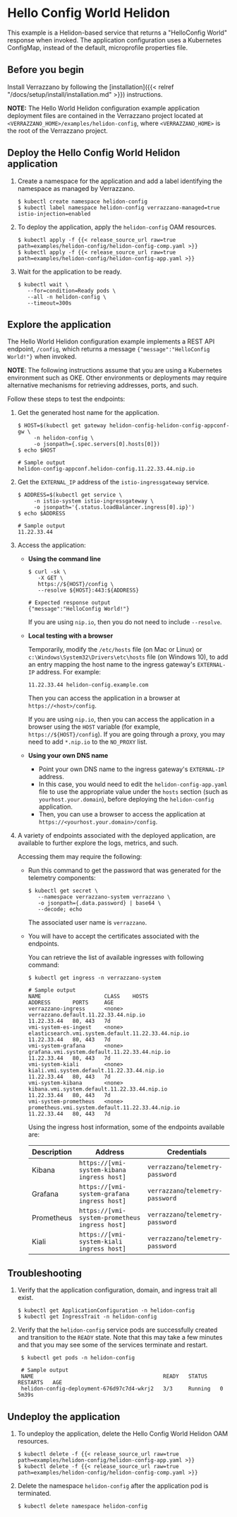 
# Hello Config World Helidon

This example is a Helidon-based service that returns a "HelloConfig World" response when invoked. The application configuration uses a Kubernetes ConfigMap, instead of the default, microprofile properties file.

## Before you begin

Install Verrazzano by following the [installation]({{< relref "/docs/setup/install/installation.md" >}}) instructions.

**NOTE:** The Hello World Helidon configuration example application deployment files are contained in the Verrazzano project located at `<VERRAZZANO_HOME>/examples/helidon-config`, where `<VERRAZZANO_HOME>` is the root of the Verrazzano project.

## Deploy the Hello Config World Helidon application


1. Create a namespace for the application and add a label identifying the namespace as managed by Verrazzano.
   ```
   $ kubectl create namespace helidon-config
   $ kubectl label namespace helidon-config verrazzano-managed=true istio-injection=enabled
   ```

1. To deploy the application, apply the `helidon-config` OAM resources.
   ```
   $ kubectl apply -f {{< release_source_url raw=true path=examples/helidon-config/helidon-config-comp.yaml >}}
   $ kubectl apply -f {{< release_source_url raw=true path=examples/helidon-config/helidon-config-app.yaml >}}
   ```

1. Wait for the application to be ready.
   ```
   $ kubectl wait \
      --for=condition=Ready pods \
      --all -n helidon-config \
      --timeout=300s
   ```

## Explore the application

The Hello World Helidon configuration example implements a REST API endpoint, `/config`, which returns a message `{"message":"HelloConfig World!"}` when invoked.

**NOTE**:  The following instructions assume that you are using a Kubernetes
environment such as OKE.  Other environments or deployments may require alternative mechanisms for retrieving addresses,
ports, and such.

Follow these steps to test the endpoints:

1. Get the generated host name for the application.

   ```
   $ HOST=$(kubectl get gateway helidon-config-helidon-config-appconf-gw \
        -n helidon-config \
        -o jsonpath={.spec.servers[0].hosts[0]})
   $ echo $HOST

   # Sample output
   helidon-config-appconf.helidon-config.11.22.33.44.nip.io
   ```

1. Get the `EXTERNAL_IP` address of the `istio-ingressgateway` service.
   ```
   $ ADDRESS=$(kubectl get service \
        -n istio-system istio-ingressgateway \
        -o jsonpath='{.status.loadBalancer.ingress[0].ip}')
   $ echo $ADDRESS

   # Sample output
   11.22.33.44
   ```   

1. Access the application:

   * **Using the command line**
     ```
     $ curl -sk \
        -X GET \
        https://${HOST}/config \
        --resolve ${HOST}:443:${ADDRESS}

     # Expected response output
     {"message":"HelloConfig World!"}
     ```
     If you are using `nip.io`, then you do not need to include `--resolve`.
   * **Local testing with a browser**

     Temporarily, modify the `/etc/hosts` file (on Mac or Linux)
     or `c:\Windows\System32\Drivers\etc\hosts` file (on Windows 10),
     to add an entry mapping the host name to the ingress gateway's `EXTERNAL-IP` address.
     For example:
     ```
     11.22.33.44 helidon-config.example.com
     ```
     Then you can access the application in a browser at `https://<host>/config`.

     If you are using `nip.io`, then you can access the application in a browser using the `HOST` variable (for example, `https://${HOST}/config`).  If you are going through a proxy, you may need to add `*.nip.io` to the `NO_PROXY` list.

   * **Using your own DNS name**
     * Point your own DNS name to the ingress gateway's `EXTERNAL-IP` address.
     * In this case, you would need to edit the `helidon-config-app.yaml` file
       to use the appropriate value under the `hosts` section (such as `yourhost.your.domain`),
       before deploying the `helidon-config` application.
     * Then, you can use a browser to access the application at `https://<yourhost.your.domain>/config`.

1. A variety of endpoints associated with the deployed application, are available to further explore the logs, metrics, and such.  

     Accessing them may require the following:

    - Run this command to get the password that was generated for the telemetry components:

      ```
      $ kubectl get secret \
         --namespace verrazzano-system verrazzano \
         -o jsonpath={.data.password} | base64 \
         --decode; echo
      ```
      The associated user name is `verrazzano`.

    - You will have to accept the certificates associated with the endpoints.

      You can retrieve the list of available ingresses with following command:

         ```
         $ kubectl get ingress -n verrazzano-system

         # Sample output
         NAME                    CLASS    HOSTS                                                 ADDRESS       PORTS     AGE
         verrazzano-ingress      <none>   verrazzano.default.11.22.33.44.nip.io                 11.22.33.44   80, 443   7d
         vmi-system-es-ingest    <none>   elasticsearch.vmi.system.default.11.22.33.44.nip.io   11.22.33.44   80, 443   7d
         vmi-system-grafana      <none>   grafana.vmi.system.default.11.22.33.44.nip.io         11.22.33.44   80, 443   7d
         vmi-system-kiali        <none>   kiali.vmi.system.default.11.22.33.44.nip.io           11.22.33.44   80, 443   7d
         vmi-system-kibana       <none>   kibana.vmi.system.default.11.22.33.44.nip.io          11.22.33.44   80, 443   7d
         vmi-system-prometheus   <none>   prometheus.vmi.system.default.11.22.33.44.nip.io      11.22.33.44   80, 443   7d
         ```  

         Using the ingress host information, some of the endpoints available are:

         | Description| Address | Credentials |
         | --- | --- | --- |
         | Kibana | `https://[vmi-system-kibana ingress host]` | `verrazzano`/`telemetry-password` |
         | Grafana | `https://[vmi-system-grafana ingress host]` | `verrazzano`/`telemetry-password` |
         | Prometheus | `https://[vmi-system-prometheus ingress host]` | `verrazzano`/`telemetry-password` |    
         | Kiali | `https://[vmi-system-kiali ingress host]` | `verrazzano`/`telemetry-password` |

## Troubleshooting

1. Verify that the application configuration, domain, and ingress trait all exist.
   ```
   $ kubectl get ApplicationConfiguration -n helidon-config
   $ kubectl get IngressTrait -n helidon-config
   ```   

1. Verify that the `helidon-config` service pods are successfully created and transition to the `READY` state.
   Note that this may take a few minutes and that you may see some of the services terminate and restart.
   ```
    $ kubectl get pods -n helidon-config

    # Sample output
    NAME                                         READY   STATUS    RESTARTS   AGE
    helidon-config-deployment-676d97c7d4-wkrj2   3/3     Running   0          5m39s
   ```
## Undeploy the application

1. To undeploy the application, delete the Hello Config World Helidon OAM resources.
   ```
   $ kubectl delete -f {{< release_source_url raw=true path=examples/helidon-config/helidon-config-app.yaml >}}
   $ kubectl delete -f {{< release_source_url raw=true path=examples/helidon-config/helidon-config-comp.yaml >}}
   ```

1. Delete the namespace `helidon-config` after the application pod is terminated.
   ```
   $ kubectl delete namespace helidon-config
   ```
